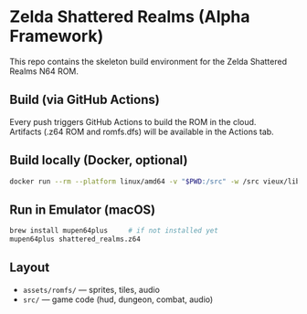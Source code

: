 # Zelda Shattered Realms (Alpha Framework)

This repo contains the skeleton build environment for the Zelda Shattered Realms N64 ROM.

## Build (via GitHub Actions)
Every push triggers GitHub Actions to build the ROM in the cloud.  
Artifacts (.z64 ROM and romfs.dfs) will be available in the Actions tab.

## Build locally (Docker, optional)
```bash
docker run --rm --platform linux/amd64 -v "$PWD:/src" -w /src vieux/libdragon make clean all
```

## Run in Emulator (macOS)
```bash
brew install mupen64plus     # if not installed yet
mupen64plus shattered_realms.z64
```

## Layout
- `assets/romfs/` — sprites, tiles, audio
- `src/` — game code (hud, dungeon, combat, audio)
